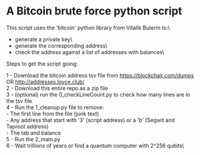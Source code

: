 # A Bitcoin brute force python script

This script uses the 'bitcoin' python library from Vitalik Buterin to:\
  - generate a private key\
  - generate the corresponding address\
  - check the address against a list of addresses with balances\


Steps to get the script going:

1 - Download the bitcoin address tsv file from https://blockchair.com/dumps OR http://addresses.loyce.club/ \
2 - Download this entire repo as a zip file\
3 - (optional) run the 0_checkLineCount.py to check how many lines are in the tsv file\
4 - Run the 1_cleanup.py file to remove:\
    - The first line from the file (junk text)\
    - Any address that start with '3' (script address) or a 'b' (Segwit and Taproot address)\
    - The tab and balance\
5 - Run the 2_main.py\
6 - Wait trillions of years or find a quantum computer with 2^256 qubits\
